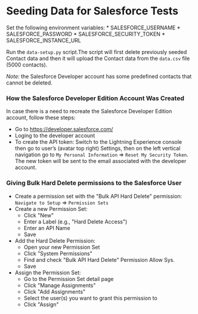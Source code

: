 <!--
Copyright 2025 Tabs Data Inc.
-->

# Seeding Data for Salesforce Tests

Set the following environment variables:
    * SALESFORCE_USERNAME
    * SALESFORCE_PASSWORD
    * SALESFORCE_SECURITY_TOKEN
    * SALESFORCE_INSTANCE_URL

Run the `data-setup.py` script.The script will first delete previously seeded Contact data and then
it will upload the Contact data from the `data.csv` file (5000 contacts).

*Note:* the Salesforce Developer account has some predefined contacts that cannot be deleted.

### How the Salesforce Developer Edition Account Was Created

In case there is a need to recreate the Salesforce Developer Edition account, follow these steps:

* Go to https://developer.salesforce.com/
* Loging to the developer account
* To create the API token: Switch to the Lightning Experience console then go to user’s (avatar top right) 
Settings, then on the left vertical navigation go to `My Personal Information` => `Reset My Security Token`. 
The new token will be sent to the email associated with the developer account.

### Giving Bulk Hard Delete permissions to the Salesforce User

* Create a permission set with the "Bulk API Hard Delete" permission:
`Navigate to Setup` => `Permission Sets`
* Create a new Permission Set:
  * Click "New"
  * Enter a Label (e.g., "Hard Delete Access")
  * Enter an API Name
  * Save
* Add the Hard Delete Permission:
  * Open your new Permission Set
  * Click "System Permissions"
  * Find and check "Bulk API Hard Delete" Permission Allow Sys.
  * Save
* Assign the Permission Set:
  * Go to the Permission Set detail page
  * Click "Manage Assignments"
  * Click "Add Assignments"
  * Select the user(s) you want to grant this permission to
  * Click "Assign"